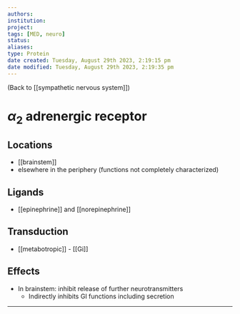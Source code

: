 ```yaml
---
authors: 
institution: 
project: 
tags: [MED, neuro]
status: 
aliases: 
type: Protein
date created: Tuesday, August 29th 2023, 2:19:15 pm
date modified: Tuesday, August 29th 2023, 2:19:35 pm
---
```


(Back to [[sympathetic nervous system]])

# $\alpha_2$ adrenergic receptor
## Locations
- [[brainstem]]
- elsewhere in the periphery (functions not completely characterized)
## Ligands
- [[epinephrine]] and [[norepinephrine]]
## Transduction
- [[metabotropic]] - [[Gi]]
## Effects
- In brainstem: inhibit release of further neurotransmitters
	- Indirectly inhibits GI functions including secretion

---
